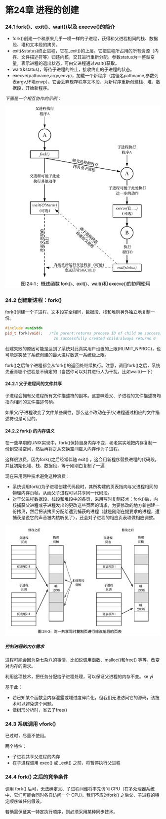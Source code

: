# 第24章 进程的创建

### 24.1 fork()、exit()、wait()以及 execve()的简介

- fork()创建一个和原来几乎一模一样的子进程，获得和父进程相同的栈、数据段、堆和文本段的拷贝。
- exit(&status)终止进程，它在_exit()的上层。它把进程所占用的所有资源（内存、文件描述符等）归还内核，交其进行重新分配。参数status为一整型变量，表示进程的退出状态，可由父进程通过wait()获取。
- wait(&status)，等待子进程的终止，接收终止的子进程的状态。
- execve(pathname,argv,envp)，加载一个新程序（路径名pathname,参数列表argv,环境envp）。它会丢弃现存程序文本段，为新程序重新创建栈、堆、数据段，开始新程序。

*下面是一个相互协作的示例：*

![image-20230505204935708](assets/image-20230505204935708.png)



### 24.2 创建新进程：fork()

fork()创建一个子进程，文本段完全相同，数据段、栈和堆则另外独立地复制一份。

```cpp
#include <unistd>
pid_t fork(void);   /*In parent:returns process ID of child on success,or -1 on error;
		 			  In successfully created child:always returns 0
```

创建失败的原因可能是达到了系统对此真实用户设置的上限(RLIMIT_NPROC)，也可能是突破了系统创建的最大进程数这一系统级上限。

fork()之后每个进程都会从fork()的返回处继续执行。注意，调用fork()之后，系统先垂青哪个进程是不确定的（当然你可以对其进行人为干扰，比如wait()一下）



#### 24.2.1 父子进程间的文件共享

子进程会拥有父进程所有文件描述符的副本。这意味着父、子进程的文件描述符均指向相同的文件描述句柄。

如果父/子进程改变了文件某些属性，那么这个改动在子/父进程通过相应的文件描述符也是可见的。

#### 24.2.2 fork() 的内存语义

在一些早期的UNIX实现中，fork()保持自身内存不变，老老实实地把内存复制一份到交换空间，然后再将之从交换空间载入内存作为子进程。

这样很浪费，因为fork()之后经常伴随 exit() ，这会用新程序替换进程的代码段。并且初始化堆、栈、数据段，等于刚刚白复制了一遍

现在采用两种技术避免这种浪费：

- 系统调用fork()为子进程创建代码段时，其所构建的页表指向与父进程相同的物理内存页帧。从而父子进程可以共享同一代码段。
- 对于父进程数据段、栈段和堆段中的各页，采用写时复制技术：fork()后，内核捕获父进程或子进程发出的更改这些页面的请求，为要修改的地方新创建一份拷贝，然后把该拷贝分配给遭到捕获的进程（就是刚刚在提要求的进程，遭捕获是说它的声音被内核听见了），还会对子进程的相应页表项做相应调整。

![image-20230517210016842](assets/image-20230517210016842.png)

##### 控制进程的内存需求

进程可能会因为杂七杂八的事情，比如说调用函数、malloc()和free() 等等，改变对内存的需求。

利用这项技术，把任务分配给子进程处理，可以保证父进程的内存不变。ke yi

基于此：

- 若已知某个函数会内存泄露或堆过度碎片化，但我们无法访问它的源码，该技术可以避免这个问题。
- 做树形分析时，省去了free()



### 24.3 系统调用 vfork()

已过时，尽量不使用。

两个特性：

- 子进程共享父进程的内存
- 在子进程调用 exec() 或 _exit() 之前，将暂停执行父进程



### 24.4 fork() 之后的竞争条件

调用 fork() 后可，无法确定父、子进程间谁将率先访问 CPU（在多处理器系统中，它们可能会同时各自访问一个 CPU)。我们不应对fork() 之后父、子进程的特定顺序做任何假设。

若确需保证某一特定执行顺序，则必须采用某种同步技术。


